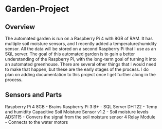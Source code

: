# Garden-Project

## Overview

The automated garden is run on a Raspberry Pi 4 with 8GB of RAM. It has multiple soil moisture sensors, and I recently added a temperature/humidity sensor. All the data will be stored on a second Raspberry Pi that I use as an SQL server. The goal of this automated garden is to gain a better understanding of the Raspberry Pi, with the long-term goal of turning it into an automated greenhouse. There are several other things that I would need to make that happen, but these are the early stages of the process. I do plan on adding documentation to this project once I get further along in the process.

## Sensors and Parts

Raspberry Pi 4 8GB - Brains
Raspberry Pi 3 B+ - SQL Server
DHT22 - Temp and humidity
Capacitive Soil Moisture Sensor v1.2 - Soil moisture levels
ADS1115 - Convers the signal from the soil moisture sensor
4 Relay Module - Connects to the water motors

